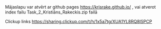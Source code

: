 Mājaslapu var atvērt ar github pages https://krisrake.github.io/ , vai atverot index failu Task_2_Kristiāns_Rakeckis.zip failā

Clickup links https://sharing.clickup.com/t/h/1x5a7tg/XUA1YL8RQ8ISPCP
